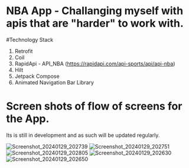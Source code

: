 # NBA App - Challanging myself with apis that are "harder" to work with.

#Technology Stack
1. Retrofit
2. Coil
3. RapidApi - API_NBA (https://rapidapi.com/api-sports/api/api-nba)
4. Hilt
5. Jetpack Compose
6. Animated Navigation Bar Library

# Screen shots of flow of screens for the  App. 
Its is still in development and as such will be updated regularly.

![Screenshot_20240129_202739](https://github.com/ttakpotosu2/NBA-App/assets/105734117/93efa509-87eb-4f51-94f2-c4452bd24e07)
![Screenshot_20240129_202751](https://github.com/ttakpotosu2/NBA-App/assets/105734117/b7145a5b-0a70-4cdd-8df4-27d6b445ec3a)
![Screenshot_20240129_202805](https://github.com/ttakpotosu2/NBA-App/assets/105734117/61df9fc0-9a26-49b8-bfbd-ac42e216f209)
![Screenshot_20240129_202630](https://github.com/ttakpotosu2/NBA-App/assets/105734117/076cb788-a50c-4008-aa17-bc24bb65897b)
![Screenshot_20240129_202650](https://github.com/ttakpotosu2/NBA-App/assets/105734117/4686fba4-f69a-4a33-8fd4-16405274ceb4)
